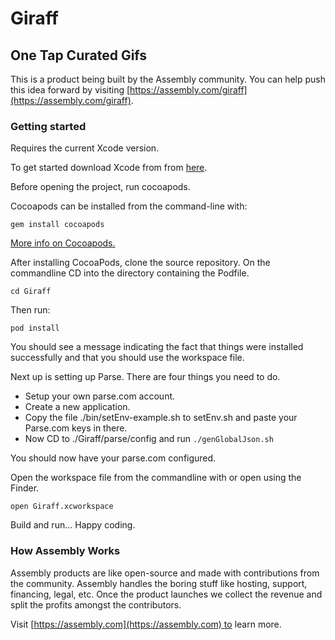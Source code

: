 # Giraff

## One Tap Curated Gifs

This is a product being built by the Assembly community. You can help push this idea forward by visiting [https://assembly.com/giraff](https://assembly.com/giraff).


### Getting started

Requires the current Xcode version.

To get started download Xcode from from [here](https://developer.apple.com/xcode/downloads/).

Before opening the project, run cocoapods.

Cocoapods can be installed from the command-line with:
```
gem install cocoapods
```

[More info on Cocoapods.](https://developer.apple.com/xcode/downloads/)

After installing CocoaPods, clone the source repository.
On the commandline CD into the directory containing the Podfile.
```
cd Giraff
```

Then run:
```
pod install
```

You should see a message indicating the fact that things were installed successfully and that you should use the workspace file.

Next up is setting up Parse. There are four things you need to do.

- Setup your own parse.com account.
- Create a new application.
- Copy the file ./bin/setEnv-example.sh to setEnv.sh and paste your Parse.com keys in there.
- Now CD to ./Giraff/parse/config and run ```./genGlobalJson.sh```

You should now have your parse.com configured.

Open the workspace file from the commandline with or open using the Finder.
```
open Giraff.xcworkspace
```

Build and run... Happy coding.

### How Assembly Works

Assembly products are like open-source and made with contributions from the community. Assembly handles the boring stuff like hosting, support, financing, legal, etc. Once the product launches we collect the revenue and split the profits amongst the contributors.

Visit [https://assembly.com](https://assembly.com) to learn more.
